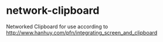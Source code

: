 network-clipboard
=================

Networked Clipboard for use according to http://www.hanhuy.com/pfn/integrating_screen_and_clipboard

